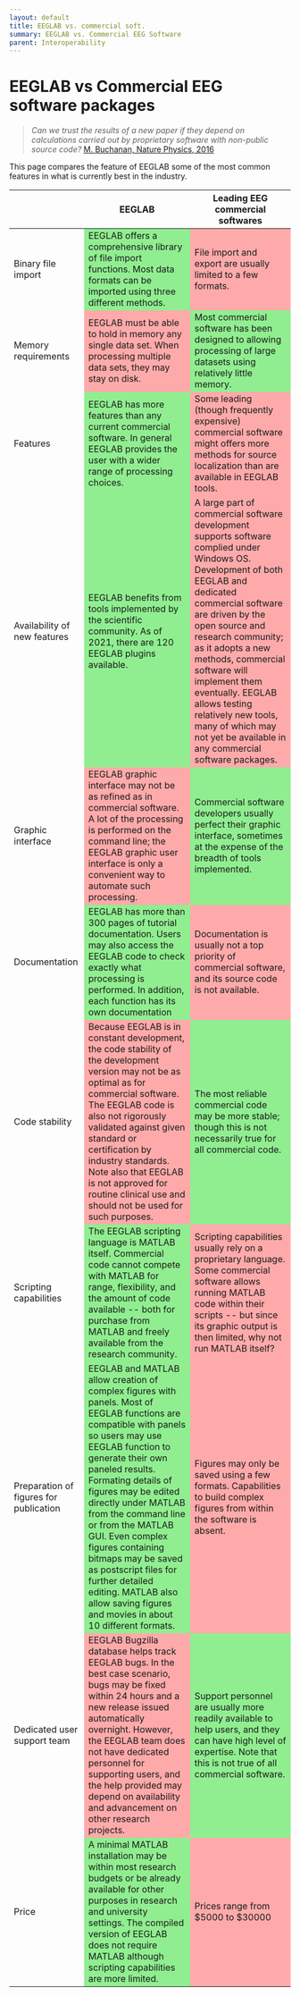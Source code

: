 ```yaml
---
layout: default
title: EEGLAB vs. commercial soft.
summary: EEGLAB vs. Commercial EEG Software
parent: Interoperability
---
```

EEGLAB vs Commercial EEG software packages 
====

<blockquote>
<i>Can we trust the results of a new paper if they depend on calculations
carried out by proprietary software with non-public source code?</i> <a href="http://www.nature.com/nphys/journal/v12/n7/full/nphys3815.html?WT.feed_name=subjects_physical-sciences">M. Buchanan, Nature Physics, 2016</a>
</blockquote>

This page compares the feature of EEGLAB some of the most common
features in what is currently best in the industry.

<table>
<th></th>
<th>EEGLAB</th>
<th>Leading EEG commercial softwares</th>
<tbody>
<tr>
	<td>Binary file import</td>
	<td style="background-color:lightgreen">EEGLAB offers a comprehensive library of file import functions. Most data formats can be imported using three different methods.</td>
	<td style="background-color:#FFAAAA">File import and export are usually limited to a few formats.</td>
</tr>
<tr>
	<td>Memory requirements</td>
	<td style="background-color:#FFAAAA">EEGLAB must be able to hold in memory any single data set. When processing multiple data sets, they may stay on disk.</td>
	<td style="background-color:lightgreen">Most commercial software has been designed to allowing processing of large datasets using relatively little memory.</td>
</tr>
<tr>
	<td>Features</td>
	<td style="background-color:lightgreen">EEGLAB has more features than any current commercial software. In general EEGLAB provides the user with a wider range of processing choices.</td>
	<td style="background-color:#FFAAAA">Some leading (though frequently expensive) commercial software might offers more methods for source localization than are available in EEGLAB tools.</td>
</tr>
<tr>
	<td>Availability of new features</td>
	<td style="background-color:lightgreen">EEGLAB benefits from tools implemented by the scientific community. As of 2021, there are 120 EEGLAB plugins available.</td>
	<td style="background-color:#FFAAAA">A large part of commercial software development supports software complied under Windows OS. Development of both EEGLAB and dedicated commercial software are driven by the open source and research community; as it adopts a new methods, commercial software will implement them eventually. EEGLAB allows testing relatively new tools, many of which may not yet be available in any commercial software packages.</td>
</tr>
<tr>
	<td>Graphic interface</td>
	<td style="background-color:#FFAAAA">EEGLAB graphic interface may not be as refined as in commercial software. A lot of the processing is performed on the command line; the EEGLAB graphic user interface is only a convenient way to automate such processing.</td>
	<td style="background-color:lightgreen">Commercial software developers usually perfect their graphic interface, sometimes at the expense of the breadth of tools implemented.</td>
</tr>
<tr>
	<td>Documentation</td>
	<td style="background-color:lightgreen">EEGLAB has more than 300 pages of tutorial documentation. Users may also access the EEGLAB code to check exactly what processing is performed. In addition, each function has its own documentation</td>
	<td style="background-color:#FFAAAA">Documentation is usually not a top priority of commercial software, and its source code is not available.</td>
</tr>
<tr>
	<td>Code stability</td>
	<td style="background-color:#FFAAAA">Because EEGLAB is in constant development, the code stability of the development version may not be as optimal as for commercial software. The EEGLAB code is also not rigorously validated against given standard or certification by industry standards. Note also that EEGLAB is not approved for routine clinical use and should not be used for such purposes.</td>
	<td style="background-color:lightgreen">The most reliable commercial code may be more stable; though this is not necessarily true for all commercial code.</td>
</tr>
<tr>
	<td>Scripting capabilities</td>
	<td style="background-color:lightgreen">The EEGLAB scripting language is MATLAB itself. Commercial code cannot compete with MATLAB for range, flexibility, and the amount of code available -- both for purchase from MATLAB and freely available from the research community.</td>
	<td style="background-color:#FFAAAA">Scripting capabilities usually rely on a proprietary language. Some commercial software allows running MATLAB code within their scripts -- but since its graphic output is then limited, why not run MATLAB itself?</td>
</tr>
<tr>
	<td>Preparation of figures for publication</td>
	<td style="background-color:lightgreen">EEGLAB and MATLAB allow creation of complex figures with panels. Most of EEGLAB functions are compatible with panels so users may use EEGLAB function to generate their own paneled results. Formating details of figures may be edited directly under MATLAB from the command line or from the MATLAB GUI. Even complex figures containing bitmaps may be saved as postscript files for further detailed editing. MATLAB also allow saving figures and movies in about 10 different formats.</td>
	<td style="background-color:#FFAAAA">Figures may only be saved using a few formats. Capabilities to build complex figures from within the software is absent.</td>
</tr>
<tr>
	<td>Dedicated user support team</td>
	<td style="background-color:#FFAAAA">EEGLAB Bugzilla database helps track EEGLAB bugs. In the best case scenario, bugs may be fixed within 24 hours and a new release issued automatically overnight. However, the EEGLAB team does not have dedicated personnel for supporting users, and the help provided may depend on availability and advancement on other research projects.</td>
	<td style="background-color:lightgreen">Support personnel are usually more readily available to help users, and they can have high level of expertise. Note that this is not true of all commercial software.</td>
</tr>
<tr>
	<td>Price</td>
	<td style="background-color:lightgreen">A minimal MATLAB installation may be within most research budgets or be already available for other purposes in research and university settings. The compiled version of EEGLAB does not require MATLAB although scripting capabilities are more limited.</td>
	<td style="background-color:#FFAAAA">Prices range from $5000 to $30000</td>
</tr>
</tbody>
</table>
